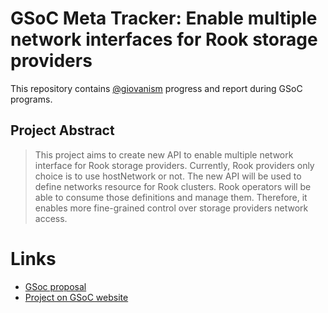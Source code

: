 # GSoC Meta Tracker: Enable multiple network interfaces for Rook storage providers

This repository contains [@giovanism][giovanism] progress and report during GSoC
programs.

## Project Abstract

> This project aims to create new API to enable multiple network interface for
> Rook storage providers. Currently, Rook providers only choice is to use
> hostNetwork or not. The new API will be used to define networks resource for
> Rook clusters. Rook operators will be able to consume those definitions and
> manage them. Therefore, it enables more fine-grained control over storage
> providers network access.

# Links

- [GSoc proposal][gsoc-proposal]
- [Project on GSoC website][gsoc-project]

[giovanism]: https://github.com/giovanism
[gsoc-proposal]: https://github.com/giovanism/gsoc-2019-rook/blob/master/archive/Enable%20multiple%20network%20interfaces%20for%20Rook%20storage%20providers.pdf
[gsoc-project]: https://summerofcode.withgoogle.com/projects/#4703411130335232
